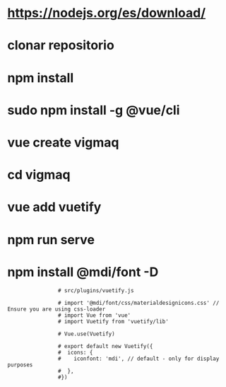 
# https://nodejs.org/es/download/

# clonar repositorio

# npm install

# sudo npm install -g @vue/cli

# vue create vigmaq

# cd vigmaq

# vue add vuetify

# npm run serve

# npm install @mdi/font -D

                    # src/plugins/vuetify.js

                    # import '@mdi/font/css/materialdesignicons.css' // Ensure you are using css-loader
                    # import Vue from 'vue'
                    # import Vuetify from 'vuetify/lib'

                    # Vue.use(Vuetify)

                    # export default new Vuetify({
                    #  icons: {
                    #    iconfont: 'mdi', // default - only for display purposes
                    #  },
                    #})
